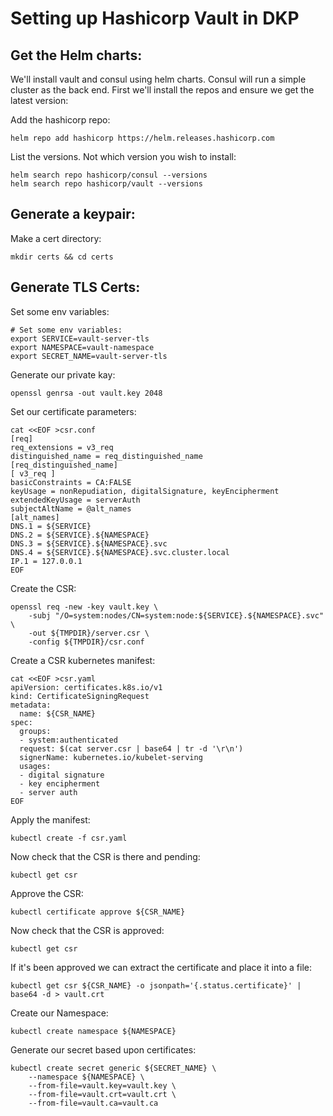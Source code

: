 # Setting up Hashicorp Vault in DKP

## Get the Helm charts:
We'll install vault and consul using helm charts. Consul will run a simple cluster as the back end. First we'll install the repos and ensure we get the latest version:

Add the hashicorp repo:

```
helm repo add hashicorp https://helm.releases.hashicorp.com
```
List the versions. Not which version you wish to install:

```
helm search repo hashicorp/consul --versions
helm search repo hashicorp/vault --versions
```


## Generate a keypair:

Make a cert directory:

```
mkdir certs && cd certs
```
## Generate TLS Certs:
Set some env variables:
```
# Set some env variables:
export SERVICE=vault-server-tls
export NAMESPACE=vault-namespace
export SECRET_NAME=vault-server-tls
```
Generate our private kay:
```
openssl genrsa -out vault.key 2048
```
Set our certificate parameters:
```
cat <<EOF >csr.conf
[req]
req_extensions = v3_req
distinguished_name = req_distinguished_name
[req_distinguished_name]
[ v3_req ]
basicConstraints = CA:FALSE
keyUsage = nonRepudiation, digitalSignature, keyEncipherment
extendedKeyUsage = serverAuth
subjectAltName = @alt_names
[alt_names]
DNS.1 = ${SERVICE}
DNS.2 = ${SERVICE}.${NAMESPACE}
DNS.3 = ${SERVICE}.${NAMESPACE}.svc
DNS.4 = ${SERVICE}.${NAMESPACE}.svc.cluster.local
IP.1 = 127.0.0.1
EOF
```
Create the CSR:
```
openssl req -new -key vault.key \
    -subj "/O=system:nodes/CN=system:node:${SERVICE}.${NAMESPACE}.svc" \
    -out ${TMPDIR}/server.csr \
    -config ${TMPDIR}/csr.conf
```
Create a CSR kubernetes manifest:
```
cat <<EOF >csr.yaml
apiVersion: certificates.k8s.io/v1
kind: CertificateSigningRequest
metadata:
  name: ${CSR_NAME}
spec:
  groups:
  - system:authenticated
  request: $(cat server.csr | base64 | tr -d '\r\n')
  signerName: kubernetes.io/kubelet-serving
  usages:
  - digital signature
  - key encipherment
  - server auth
EOF
```
Apply the manifest:
```
kubectl create -f csr.yaml
```
Now check that the CSR is there and pending:
```
kubectl get csr
```
Approve the CSR:
```
kubectl certificate approve ${CSR_NAME}
```
Now check that the CSR is approved:
```
kubectl get csr
```
If it's been approved we can extract the certificate and place it into a file:
```
kubectl get csr ${CSR_NAME} -o jsonpath='{.status.certificate}' | base64 -d > vault.crt   
```
Create our Namespace:
```
kubectl create namespace ${NAMESPACE}
```
Generate our secret based upon certificates:
```
kubectl create secret generic ${SECRET_NAME} \
    --namespace ${NAMESPACE} \
    --from-file=vault.key=vault.key \
    --from-file=vault.crt=vault.crt \
    --from-file=vault.ca=vault.ca

```